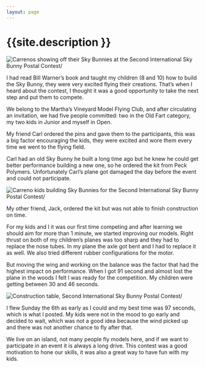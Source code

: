 ```yaml
---
layout: page
---
```


# {{site.description }}
![Carrenos showing off their Sky Bunnies at the Second International Sky Bunny Postal Contest/](/assets/bunny_showing_off.jpg)

I had read Bill Warner’s book and taught my children (8 and 10) how to build the Sky Bunny, they were very excited flying their creations. That’s when I heard about the contest, I thought it was a good opportunity to take the next step and put them to compete.

We belong to the Martha’s Vineyard Model Flying Club, and after circulating an invitation, we had five people committed: two in the Old Fart category, my two kids in Junior and myself in Open.

My friend Carl ordered the pins and gave them to the participants, this was a big factor encouraging the kids, they were excited and wore them every time we went to the flying field.

Carl had an old Sky Bunny he built a long time ago but he knew he could get better performance building a new one, so he ordered the kit from Peck Polymers. Unfortunately Carl’s plane got damaged the day before the event and could not participate.

![Carreno kids building Sky Bunnies for the Second International Sky Bunny Postal Contest/](/assets/kids_building.jpg)

My other friend, Jack, ordered the kit but was not able to finish construction on time.

For my kids and I it was our first time competing and after learning we should aim for more than 1 minute, we started improving our models. Right thrust on both of my children’s planes was too sharp and they had to replace the nose tubes. In my plane the axle got bent and I had to replace it as well. We also tried different rubber configurations for the motor.

But moving the wing and working on the balance was the factor that had the highest impact on performance. When I got 91 second and almost lost the plane in the woods I felt I was ready for the competition. My children were getting between 30 and 46 seconds.

![Construction table, Second International Sky Bunny Postal Contest/](/assets/construction_table.jpg)

I flew Sunday the 6th as early as I could and my best time was 97 seconds, which is what I posted. My kids were not in the mood to go early and decided to wait, which was not a good idea because the wind picked up and there was not another chance to fly after that.

We live on an island, not many people fly models here, and if we want to participate in an event it is always a long drive. This contest was a good motivation to hone our skills, it was also a great way to have fun with my kids.
